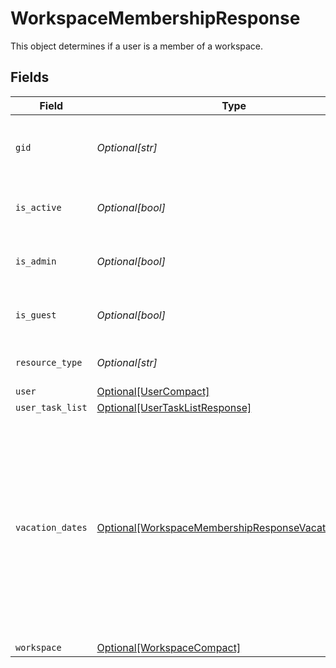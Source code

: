 # WorkspaceMembershipResponse

This object determines if a user is a member of a workspace.


## Fields

| Field                                                                                                                                                                                                                                              | Type                                                                                                                                                                                                                                               | Required                                                                                                                                                                                                                                           | Description                                                                                                                                                                                                                                        | Example                                                                                                                                                                                                                                            |
| -------------------------------------------------------------------------------------------------------------------------------------------------------------------------------------------------------------------------------------------------- | -------------------------------------------------------------------------------------------------------------------------------------------------------------------------------------------------------------------------------------------------- | -------------------------------------------------------------------------------------------------------------------------------------------------------------------------------------------------------------------------------------------------- | -------------------------------------------------------------------------------------------------------------------------------------------------------------------------------------------------------------------------------------------------- | -------------------------------------------------------------------------------------------------------------------------------------------------------------------------------------------------------------------------------------------------- |
| `gid`                                                                                                                                                                                                                                              | *Optional[str]*                                                                                                                                                                                                                                    | :heavy_minus_sign:                                                                                                                                                                                                                                 | Globally unique identifier of the resource, as a string.                                                                                                                                                                                           | 12345                                                                                                                                                                                                                                              |
| `is_active`                                                                                                                                                                                                                                        | *Optional[bool]*                                                                                                                                                                                                                                   | :heavy_minus_sign:                                                                                                                                                                                                                                 | Reflects if this user still a member of the workspace.                                                                                                                                                                                             |                                                                                                                                                                                                                                                    |
| `is_admin`                                                                                                                                                                                                                                         | *Optional[bool]*                                                                                                                                                                                                                                   | :heavy_minus_sign:                                                                                                                                                                                                                                 | Reflects if this user is an admin of the workspace.                                                                                                                                                                                                |                                                                                                                                                                                                                                                    |
| `is_guest`                                                                                                                                                                                                                                         | *Optional[bool]*                                                                                                                                                                                                                                   | :heavy_minus_sign:                                                                                                                                                                                                                                 | Reflects if this user is a guest of the workspace.                                                                                                                                                                                                 |                                                                                                                                                                                                                                                    |
| `resource_type`                                                                                                                                                                                                                                    | *Optional[str]*                                                                                                                                                                                                                                    | :heavy_minus_sign:                                                                                                                                                                                                                                 | The base type of this resource.                                                                                                                                                                                                                    | task                                                                                                                                                                                                                                               |
| `user`                                                                                                                                                                                                                                             | [Optional[UserCompact]](../../models/shared/usercompact.md)                                                                                                                                                                                        | :heavy_minus_sign:                                                                                                                                                                                                                                 | N/A                                                                                                                                                                                                                                                |                                                                                                                                                                                                                                                    |
| `user_task_list`                                                                                                                                                                                                                                   | [Optional[UserTaskListResponse]](../../models/shared/usertasklistresponse.md)                                                                                                                                                                      | :heavy_minus_sign:                                                                                                                                                                                                                                 | N/A                                                                                                                                                                                                                                                |                                                                                                                                                                                                                                                    |
| `vacation_dates`                                                                                                                                                                                                                                   | [Optional[WorkspaceMembershipResponseVacationDates]](../../models/shared/workspacemembershipresponsevacationdates.md)                                                                                                                              | :heavy_minus_sign:                                                                                                                                                                                                                                 | Contains keys `start_on` and `end_on` for the vacation dates for the user in this workspace. If `start_on` is null, the entire `vacation_dates` object will be null. If `end_on` is before today, the entire `vacation_dates` object will be null. |                                                                                                                                                                                                                                                    |
| `workspace`                                                                                                                                                                                                                                        | [Optional[WorkspaceCompact]](../../models/shared/workspacecompact.md)                                                                                                                                                                              | :heavy_minus_sign:                                                                                                                                                                                                                                 | N/A                                                                                                                                                                                                                                                |                                                                                                                                                                                                                                                    |